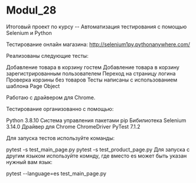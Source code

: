 # Modul_28
Итоговый проект по курсу -- Автоматизация тестирования с помощью Selenium и Python

Тестирование онлайн магазина: http://selenium1py.pythonanywhere.com/

Реализованы следующие тесты:

Добавление товара в корзину гостем
Добавление товара в корзину зарегистрированным пользователем
Переход на страницу логина
Проверка корзины без товаров
Тесты написаны с использованием шаблона Page Object

Работаю с драйвером для Chrome.

Тестирование организованно с помощью:

Python  3.8.10
Система управления пакетами pip
Бибилиотека Selenium 3.14.0
Драйвер для Chrome ChromeDriver
PyTest 7.1.2

Для запуска тестов используйте команды:

pytest -s test_main_page.py
pytest -s test_product_page.py
Для запуска с другим языком используйте комнду, где вместо es может быть указан нужный вам язык:

pytest --language=es test_main_page.py 
